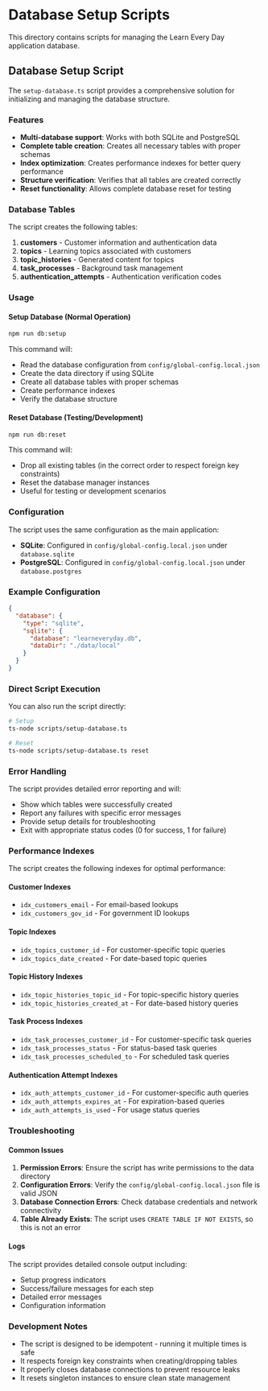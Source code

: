 # Database Setup Scripts

This directory contains scripts for managing the Learn Every Day application database.

## Database Setup Script

The `setup-database.ts` script provides a comprehensive solution for initializing and managing the database structure.

### Features

- **Multi-database support**: Works with both SQLite and PostgreSQL
- **Complete table creation**: Creates all necessary tables with proper schemas
- **Index optimization**: Creates performance indexes for better query performance
- **Structure verification**: Verifies that all tables are created correctly
- **Reset functionality**: Allows complete database reset for testing

### Database Tables

The script creates the following tables:

1. **customers** - Customer information and authentication data
2. **topics** - Learning topics associated with customers
3. **topic_histories** - Generated content for topics
4. **task_processes** - Background task management
5. **authentication_attempts** - Authentication verification codes

### Usage

#### Setup Database (Normal Operation)

```bash
npm run db:setup
```

This command will:
- Read the database configuration from `config/global-config.local.json`
- Create the data directory if using SQLite
- Create all database tables with proper schemas
- Create performance indexes
- Verify the database structure

#### Reset Database (Testing/Development)

```bash
npm run db:reset
```

This command will:
- Drop all existing tables (in the correct order to respect foreign key constraints)
- Reset the database manager instances
- Useful for testing or development scenarios

### Configuration

The script uses the same configuration as the main application:

- **SQLite**: Configured in `config/global-config.local.json` under `database.sqlite`
- **PostgreSQL**: Configured in `config/global-config.local.json` under `database.postgres`

### Example Configuration

```json
{
  "database": {
    "type": "sqlite",
    "sqlite": {
      "database": "learneveryday.db",
      "dataDir": "./data/local"
    }
  }
}
```

### Direct Script Execution

You can also run the script directly:

```bash
# Setup
ts-node scripts/setup-database.ts

# Reset
ts-node scripts/setup-database.ts reset
```

### Error Handling

The script provides detailed error reporting and will:
- Show which tables were successfully created
- Report any failures with specific error messages
- Provide setup details for troubleshooting
- Exit with appropriate status codes (0 for success, 1 for failure)

### Performance Indexes

The script creates the following indexes for optimal performance:

#### Customer Indexes
- `idx_customers_email` - For email-based lookups
- `idx_customers_gov_id` - For government ID lookups

#### Topic Indexes
- `idx_topics_customer_id` - For customer-specific topic queries
- `idx_topics_date_created` - For date-based topic queries

#### Topic History Indexes
- `idx_topic_histories_topic_id` - For topic-specific history queries
- `idx_topic_histories_created_at` - For date-based history queries

#### Task Process Indexes
- `idx_task_processes_customer_id` - For customer-specific task queries
- `idx_task_processes_status` - For status-based task queries
- `idx_task_processes_scheduled_to` - For scheduled task queries

#### Authentication Attempt Indexes
- `idx_auth_attempts_customer_id` - For customer-specific auth queries
- `idx_auth_attempts_expires_at` - For expiration-based queries
- `idx_auth_attempts_is_used` - For usage status queries

### Troubleshooting

#### Common Issues

1. **Permission Errors**: Ensure the script has write permissions to the data directory
2. **Configuration Errors**: Verify the `config/global-config.local.json` file is valid JSON
3. **Database Connection Errors**: Check database credentials and network connectivity
4. **Table Already Exists**: The script uses `CREATE TABLE IF NOT EXISTS`, so this is not an error

#### Logs

The script provides detailed console output including:
- Setup progress indicators
- Success/failure messages for each step
- Detailed error messages
- Configuration information

### Development Notes

- The script is designed to be idempotent - running it multiple times is safe
- It respects foreign key constraints when creating/dropping tables
- It properly closes database connections to prevent resource leaks
- It resets singleton instances to ensure clean state management 